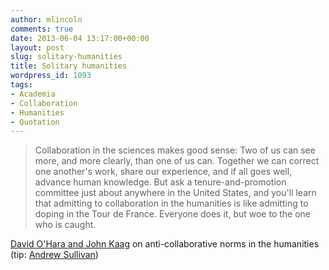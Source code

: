 ```yaml
---
author: mlincoln
comments: true
date: 2013-06-04 13:17:00+00:00
layout: post
slug: solitary-humanities
title: Solitary humanities
wordpress_id: 1093
tags:
- Academia
- Collaboration
- Humanities
- Quotation
---
```


> Collaboration in the sciences makes good sense: Two of us can see more, and more clearly, than one of us can. Together we can correct one another's work, share our experience, and if all goes well, advance human knowledge. But ask a tenure-and-promotion committee just about anywhere in the United States, and you'll learn that admitting to collaboration in the humanities is like admitting to doping in the Tour de France. Everyone does it, but woe to the one who is caught.


[David O'Hara and John Kaag](http://chronicle.com/article/Friends-With-Benefits/139419/) on anti-collaborative norms in the humanities (tip: [Andrew Sullivan](http://andrewsullivan.com))
